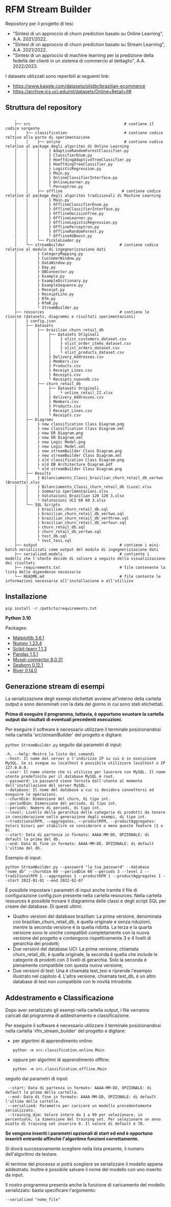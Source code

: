 # RFM Stream Builder
Repository per il progetto di tesi: 

* "Sintesi di un approccio di churn prediction basato su Online Learning", A.A. 2021/2022.
* "Sintesi di un approccio di churn prediction basato su Stream Learning", A.A. 2021/2022.
* "Sintesi di un approccio di machine learning per la predizione della fedeltà dei clienti in un sistema di commercio al dettaglio", A.A. 2022/2023.

I datasets utilizzati sono reperibili ai seguenti link:
* https://www.kaggle.com/datasets/olistbr/brazilian-ecommerce
* https://archive.ics.uci.edu/ml/datasets/Online+Retail+II#

## Struttura del repository

    
        .
        ├── src                                         # contiene il codice sorgente
        │    ├── classification                         # contiene codice reltivo alla parte di sperimentazione
        │    │    ├── online                            # contiene codice relativo al package degli algoritmi di Online Learning
        │    │    │    ├ AdaptiveRandomForestClassifier.py
        │    │    │    ├ ClassifierEnum.py
        │    │    │    ├ HoeffdingAdaptiveTreeClassifier.py
        │    │    │    ├ HoeffdingTreeClassifier.py
        │    │    │    ├ LogisticRegression.py
        │    │    │    ├ Main.py
        │    │    │    ├ OnlineClassifierInterface.py
        │    │    │    ├ OnlineLearner.py
        │    │    │    └ Perceptron.py
        │    │    ├── offline                          # contiene codice relativo al package degli algoritmi tradizionali di Machine Learning
        │    │    │    ├ Main.py
        │    │    │    ├ OfflineClassifierEnum.py
        │    │    │    ├ OfflineClassifierInterface.py
        │    │    │    ├ OfflineDecisionTree.py
        │    │    │    ├ OfflineLearner.py
        │    │    │    ├ OfflineLogisticRegression.py
        │    │    │    ├ OfflinePerceptron.py
        │    │    │    ├ OfflineRandomForest.py    
        |    |    |    └ OfflineXGBoost.py   
        │    │    └── PickleLoader.py  
        │    └── streamBuilder                        # contiene codice relativo al modulo di ingegnerizzazione dati
        │         ├ CategoryMapping.py
        │         ├ CustomerWindow.py
        │         ├ DataWindow.py
        │         ├ Day.py
        │         ├ DBConnector.py
        │         ├ Example.py
        │         ├ ExampleDictionary.py
        │         ├ ExampleSequence.py
        │         ├ Receipt.py
        │         ├ ReceiptLine.py
        │         ├ Rfm.py
        │         ├ RfmR.py
        │         └ StreamBuilder.py 
        ├── resources                                 # contiene le risorse (datasets, diagrammi e risultati sperimentazioni)
        │    ├ config.json
        │    ├── Datasets
        │    │    ├── brazilian_churn_retail_db
        │    │    │    ├── Datasets Originali
        │    │    │    │    ├ olist_customers_dataset.csv
        │    │    │    │    ├ olist_order_items_dataset.csv
        │    │    │    │    ├ olist_orders_dataset.csv
        │    │    │    │    └ olist_products_dataset.csv
        │    │    │    ├ Delivery_Addresses.csv
        │    │    │    ├ Members.csv
        │    │    │    ├ Products.csv
        │    │    │    ├ Receipt_Lines.csv
        │    │    │    ├ Receipts.csv
        │    │    │    └ Receipts_nuovodb.csv
        │    │    ├── churn_retail_db
        │    │    │    ├── Datasets Originali
        │    │    │    │    └ online_retail_II.xlsx
        │    │    │    ├ Delivery_Addresses.csv
        │    │    │    ├ Members.csv
        │    │    │    ├ Products.csv
        │    │    │    ├ Receipt_Lines.csv
        │    │    │    └ Receipts.csv
        │    ├── Diagrams
        │    │    ├ new classification Class Diagram.png
        │    │    ├ new classification Class Diagram.xml
        │    │    ├ new ER Diagram.png
        │    │    ├ new ER Diagram.xml
        │    │    ├ new Logic Model.png
        │    │    ├ new Logic Model.xml
        │    │    ├ new streamBuilder Class Diagram.png
        │    │    ├ new streamBuilder Class Diagram.xml
        │    │    ├ old classification Class Diagram.png
        │    │    ├ old DB Architecture Diagram.pdf
        │    │    └ old streamBuilder Class Diagram.png
        │    ├── Results
        │    │    ├ Bilanciamento_Classi_brazilian_churn_retail_db_vertwo (Brunetta).xlsx
        │    │    ├ Bilanciamento_Classi_churn_retail_db (Luce).xlsx
        │    │    ├ Sommario sperimentazioni.xlsx
        │    │    ├ Valutazioni Brazilian 120 120 3.xlsx
        │    │    └ Valutazioni UCI 60 60 3.xlsx
        │    └── SQL Scripts 
        │         ├ brazilian_churn_retail_db.sql
        │         ├ brazilian_churn_retail_db_vertwo.sql
        │         ├ brazilian_churn_retail_db_verthree.sql
        │         ├ brazilian_churn_retail_db_verfour.sql
        │         ├ churn_retail_db.sql
        │         ├ churn_retail_db_vertwo.sql
        │         ├ test_db.sql
        │         └ test_tesi.sql
        ├── output                                    # contiene i mini-batch serializzati come output del modulo di ingegnerizzazione dati
        ├── serialized_models                         # contiente i modelli che l'utente decide di salvare a seguito della visualizzazione dei risultati
        ├── requirements.txt                          # file contenente la lista delle dipendenze necessarie
        └── README.md                                 # file contente le informazioni necessarie all'installazione e all'utilizzo

## Installazione

    pip install -r /path/to/requirements.txt

**Python  3.10**

Packages:

* [Matplotlib 3.6.1](https://matplotlib.org/)
* [Numpy 1.23.4](https://www.numpy.org/)
* [Scikit-learn 1.1.3](https://scikit-learn.org/stable/)
* [Pandas 1.5.1](https://pandas.pydata.org/)
* [Mysql-connector 8.0.31](https://pypi.org/project/mysql-connector-python/)
* [Seaborn 0.12.1](https://seaborn.pydata.org/)
* [River 0.14.0](https://riverml.xyz/0.14.0/)





## Generazione stream di esempi

La serializzazione degli esempi etichettati avviene all'interno della cartella output e sono denominati con la data del giorno in cui sono stati etichettati.

**Prima di eseguire il programma, tuttavia, è opportuno svuotare la cartella output dai risultati di eventuali precedenti esecuzioni.**

Per eseguire il software è necessario utilizzare il terminale posizionandosi nella cartella 'src/streamBuilder' del progetto e digitare:

``python StreamBuilder.py`` seguito dai parametri di input:

    -h, --help: Mostra la lista dei comandi 
    --host: Il nome del server o l'indirizzo IP su cui è in esecuzione MySQL. Se si esegue su localhost è possibile utilizzare localhost o IP 127.0.0.0.
    --user: Il nome utente che si utilizza per lavorare con MySQL. Il nome utente predefinito per il database MySQL è root.
    --password: La password viene fornita dall'utente al momento dell'installazione del server MySQL.
    --database: Il nome del database a cui si desidera connettersi ed eseguire le operazioni.
    --churnDim: Dimensione del churn, di tipo int.
    --periodDim: Dimensione del periodo, di tipo int.
    --periods: Numero di periodi, di tipo int.
    -–level: Livello della gerarchia delle categorie di prodotti da tenere in considerazione nella generazione degli esempi, di tipo int.
    -–traditionalRFM, -–aggregates, –-productRFM, --productAggregates: Valori binari per stabilire se considerare o meno queste feature (1 o 0).
    --start: Data di partenza in formato: AAAA-MM-DD, OPZIONALE: di default la prima del db.
    --end: Data di fine in formato: AAAA-MM-DD, OPZIONALE: di default l'ultima del db.

Esempio di input:

    python StreamBuilder.py --password "la_tua_password" --database "nome_db" --churnDim 60 --periodDim 60 --periods 3 --level 2 --traditionalRFM 1 --aggregates 1 --productRFM 1 --productAggregates 1 --start 2022-01-01 --end 2022-02-07

È possibile impostare i parametri di input anche tramite il file di configurazione config.json presente nella cartella resources. Nella cartella resources è possibile trovare il diagramma delle classi e degli script SQL per creare dei database. Di questi ultimi:
* Quattro versioni del database brazilian: La prima versione, denominata con brazilian_churn_retail_db, è quella originale e senza riduzioni, mentre la seconda versione è la quella ridotta. La terza e la quarta versione sono le uniche compatibili completamente con la nuova versione del progetto e contengono rispettivamente 3 e 4 livelli di gerarchia dei prodotti;
* Due versioni del database UCI: La prima versione, chiamata churn_retail_db, è quella originale, la seconda è quella che include le categorie di prodotti con 3 livelli di gerarchia. Solo la seconda è pienamente compatibile con questa nuova versione;
* Due versioni di test: Una è chiamata test_tesi e riprende l'esempio illustrato nel capitolo 4. L'altra versione, chiamata test_db, è un altro database di test non compatibile con le novità introdotte.

## Addestramento e Classificazione

Dopo aver serializzato gli esempi nella cartella output, i file verranno caricati dal programma di addestramento e classificazione.

Per eseguire il software è necessario utilizzare il terminale posizionandosi nella cartella 'rfm_stream_builder' del progetto e digitare:

* per algoritmi di apprendimento online:

      python -m src.classification.online.Main
* oppure per algoritmi di apprendimento offline:
      
      python -m src.classification.offline.Main

seguito dai parametri di input:

     --start: Data di partenza in formato: AAAA-MM-DD, OPZIONALE: di default la prima della cartella.
     --end: Data di fine in formato: AAAA-MM-DD, OPZIONALE: di default l'ultima della cartella.
     --serialized: Parametro per caricare un modello precedentemente serializzato.
     --training_dim: Valore intero da 1 a 99 per selezionare, in percentuale, la dimensione del training set. Per selezionare un anno esatto di training set inserire 0. Il valore di default è 70.

**Se vengono inseriti i parametri opzionali di start ed end è opportuno inserirli entrambi affinchè l'algoritmo funzioni correttamente.**

Si dovrà successivamente scegliere nella lista presente, il numero dell'algoritmo da testare.

Al termine del processo si potrà scegliere se serializzare il modello appena addestrato. Inoltre è possibile salvare
il nome del modello con uno inserito da input.

Il nostro programma presenta anche la funzione di caricamento del modello serializzato: basta specificare l'argomento:

    --serialized "nome_file"


